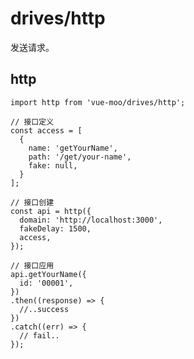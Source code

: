 # drives/http

发送请求。

## http

    import http from 'vue-moo/drives/http';

    // 接口定义
    const access = [
      {
        name: 'getYourName',
        path: '/get/your-name',
        fake: null,
      }
    ];

    // 接口创建
    const api = http({
      domain: 'http://localhost:3000',
      fakeDelay: 1500,
      access,
    });

    // 接口应用
    api.getYourName({
      id: '00001',
    })
    .then((response) => {
      //..success
    })
    .catch((err) => {
      // fail..
    });
